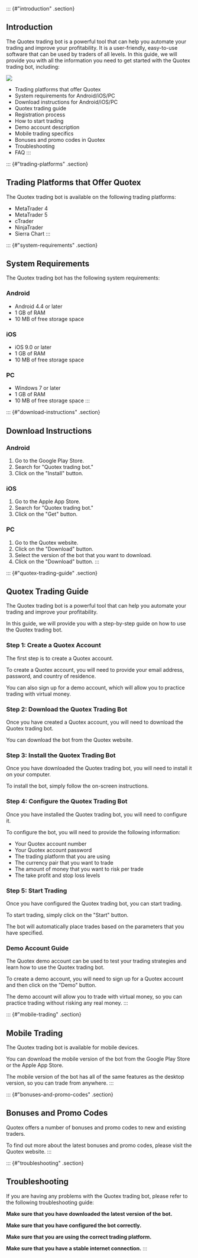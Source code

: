 ::: {#"introduction" .section}
## Introduction

The Quotex trading bot is a powerful tool that can help you automate
your trading and improve your profitability. It is a user-friendly,
easy-to-use software that can be used by traders of all levels. In this
guide, we will provide you with all the information you need to get
started with the Quotex trading bot, including:

[![](https://static.quotex.io/files/5_en/300_250.jpg)](https://traff.sbs/brokerqxsignupf)

-   Trading platforms that offer Quotex
-   System requirements for Android/iOS/PC
-   Download instructions for Android/iOS/PC
-   Quotex trading guide
-   Registration process
-   How to start trading
-   Demo account description
-   Mobile trading specifics
-   Bonuses and promo codes in Quotex
-   Troubleshooting
-   FAQ
:::

::: {#"trading-platforms" .section}
## Trading Platforms that Offer Quotex

The Quotex trading bot is available on the following trading platforms:

-   MetaTrader 4
-   MetaTrader 5
-   cTrader
-   NinjaTrader
-   Sierra Chart
:::

::: {#"system-requirements" .section}
## System Requirements

The Quotex trading bot has the following system requirements:

### Android

-   Android 4.4 or later
-   1 GB of RAM
-   10 MB of free storage space

### iOS

-   iOS 9.0 or later
-   1 GB of RAM
-   10 MB of free storage space

### PC

-   Windows 7 or later
-   1 GB of RAM
-   10 MB of free storage space
:::

::: {#"download-instructions" .section}
## Download Instructions

### Android

1.  Go to the Google Play Store.
2.  Search for "Quotex trading bot."
3.  Click on the "Install" button.

### iOS

1.  Go to the Apple App Store.
2.  Search for "Quotex trading bot."
3.  Click on the "Get" button.

### PC

1.  Go to the Quotex website.
2.  Click on the "Download" button.
3.  Select the version of the bot that you want to download.
4.  Click on the "Download" button.
:::

::: {#"quotex-trading-guide" .section}
## Quotex Trading Guide

The Quotex trading bot is a powerful tool that can help you automate
your trading and improve your profitability.

In this guide, we will provide you with a step-by-step guide on how to
use the Quotex trading bot.

### Step 1: Create a Quotex Account

The first step is to create a Quotex account.

To create a Quotex account, you will need to provide your email address,
password, and country of residence.

You can also sign up for a demo account, which will allow you to
practice trading with virtual money.

### Step 2: Download the Quotex Trading Bot

Once you have created a Quotex account, you will need to download the
Quotex trading bot.

You can download the bot from the Quotex website.

### Step 3: Install the Quotex Trading Bot

Once you have downloaded the Quotex trading bot, you will need to
install it on your computer.

To install the bot, simply follow the on-screen instructions.

### Step 4: Configure the Quotex Trading Bot

Once you have installed the Quotex trading bot, you will need to
configure it.

To configure the bot, you will need to provide the following
information:

-   Your Quotex account number
-   Your Quotex account password
-   The trading platform that you are using
-   The currency pair that you want to trade
-   The amount of money that you want to risk per trade
-   The take profit and stop loss levels

### Step 5: Start Trading

Once you have configured the Quotex trading bot, you can start trading.

To start trading, simply click on the "Start" button.

The bot will automatically place trades based on the parameters that you
have specified.

### Demo Account Guide

The Quotex demo account can be used to test your trading strategies and
learn how to use the Quotex trading bot.

To create a demo account, you will need to sign up for a Quotex account
and then click on the "Demo" button.

The demo account will allow you to trade with virtual money, so you can
practice trading without risking any real money.
:::

::: {#"mobile-trading" .section}
## Mobile Trading

The Quotex trading bot is available for mobile devices.

You can download the mobile version of the bot from the Google Play
Store or the Apple App Store.

The mobile version of the bot has all of the same features as the
desktop version, so you can trade from anywhere.
:::

::: {#"bonuses-and-promo-codes" .section}
## Bonuses and Promo Codes

Quotex offers a number of bonuses and promo codes to new and existing
traders.

To find out more about the latest bonuses and promo codes, please visit
the Quotex website.
:::

::: {#"troubleshooting" .section}
## Troubleshooting

If you are having any problems with the Quotex trading bot, please refer
to the following troubleshooting guide:

**Make sure that you have downloaded the latest version of the bot.**

**Make sure that you have configured the bot correctly.**

**Make sure that you are using the correct trading platform.**

**Make sure that you have a stable internet connection.**
:::

